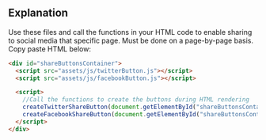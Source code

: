 ## Explanation

Use these files and call the functions in your HTML code to enable sharing to social media that specific page. Must be done on a page-by-page basis. Copy paste HTML below:

```html
<div id="shareButtonsContainer">
  <script src="assets/js/twitterButton.js"></script>
  <script src="assets/js/facebookButton.js"></script>

  <script>
    //Call the functions to create the buttons during HTML rendering
    createTwitterShareButton(document.getElementById("shareButtonsContainer"));
    createFacebookShareButton(document.getElementById("shareButtonsContainer"));
  </script>
</div>
```
